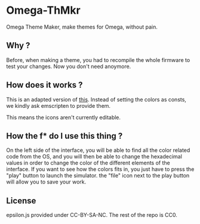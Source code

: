 # Omega-ThMkr

Omega Theme Maker, make themes for Omega, without pain.

## Why ?

Before, when making a theme, you had to recompile the whole firmware to test your changes. Now you don't need anoymore.

## How does it works ?

This is an adapted version of [this](https://github.com/Omega-Numworks/Omega/pull/501/commits/f6aee50127ce5aaf57989126fb2ddcd9611642a2). Instead of setting the colors as consts, we kindly ask emscripten to provide them.

This means the icons aren't currently editable.

## How the f* do I use this thing ?
On the left side of the interface, you will be able to find all the color related code from the OS, and you will then be able to change
the hexadecimal values in order to change the color of the different elements of the interface. If you want to see how the colors fits in, you just have to press the "play" button to launch the simulator.
the "file" icon next to the play button will allow you to save your work.

## License

epsilon.js provided under CC-BY-SA-NC.
The rest of the repo is CC0.

